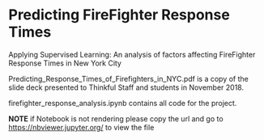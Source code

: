 # Predicting FireFighter Response Times
Applying Supervised Learning: An analysis of factors affecting FireFighter Response Times in New York City 

Predicting_Response_Times_of_Firefighters_in_NYC.pdf is a copy of the slide deck presented to Thinkful Staff and students in November 2018.

firefighter_response_analysis.ipynb contains all code for the project.


**NOTE** if Notebook is not rendering please copy the url and go to https://nbviewer.jupyter.org/ to view the file


